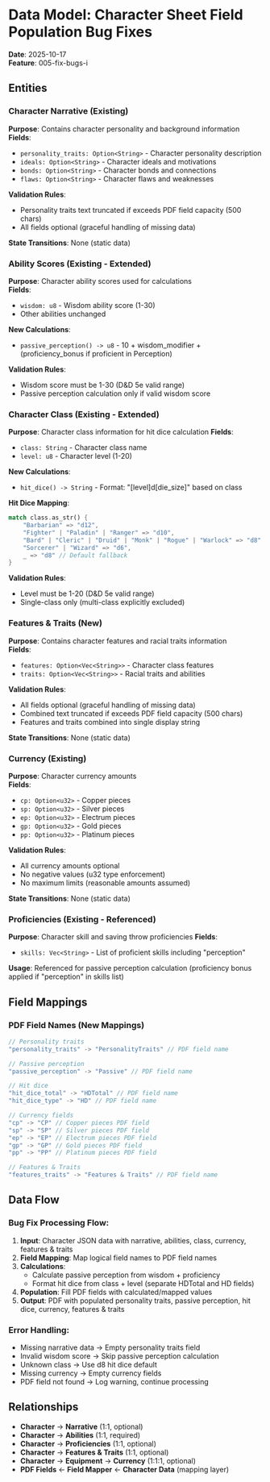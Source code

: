 # Data Model: Character Sheet Field Population Bug Fixes

**Date**: 2025-10-17  
**Feature**: 005-fix-bugs-i

## Entities

### Character Narrative (Existing)
**Purpose**: Contains character personality and background information  
**Fields**:
- `personality_traits: Option<String>` - Character personality description
- `ideals: Option<String>` - Character ideals and motivations  
- `bonds: Option<String>` - Character bonds and connections
- `flaws: Option<String>` - Character flaws and weaknesses

**Validation Rules**:
- Personality traits text truncated if exceeds PDF field capacity (500 chars)
- All fields optional (graceful handling of missing data)

**State Transitions**: None (static data)

### Ability Scores (Existing - Extended)
**Purpose**: Character ability scores used for calculations  
**Fields**:
- `wisdom: u8` - Wisdom ability score (1-30)
- Other abilities unchanged

**New Calculations**:
- `passive_perception() -> u8` - 10 + wisdom_modifier + (proficiency_bonus if proficient in Perception)

**Validation Rules**:
- Wisdom score must be 1-30 (D&D 5e valid range)
- Passive perception calculation only if valid wisdom score

### Character Class (Existing - Extended)  
**Purpose**: Character class information for hit dice calculation
**Fields**:
- `class: String` - Character class name
- `level: u8` - Character level (1-20)

**New Calculations**:
- `hit_dice() -> String` - Format: "[level]d[die_size]" based on class

**Hit Dice Mapping**:
```rust
match class.as_str() {
    "Barbarian" => "d12",
    "Fighter" | "Paladin" | "Ranger" => "d10", 
    "Bard" | "Cleric" | "Druid" | "Monk" | "Rogue" | "Warlock" => "d8",
    "Sorcerer" | "Wizard" => "d6",
    _ => "d8" // Default fallback
}
```

**Validation Rules**:
- Level must be 1-20 (D&D 5e valid range)
- Single-class only (multi-class explicitly excluded)

### Features & Traits (New)
**Purpose**: Contains character features and racial traits information  
**Fields**:
- `features: Option<Vec<String>>` - Character class features
- `traits: Option<Vec<String>>` - Racial traits and abilities

**Validation Rules**:
- All fields optional (graceful handling of missing data)
- Combined text truncated if exceeds PDF field capacity (500 chars)
- Features and traits combined into single display string

**State Transitions**: None (static data)

### Currency (Existing)
**Purpose**: Character currency amounts  
**Fields**:
- `cp: Option<u32>` - Copper pieces
- `sp: Option<u32>` - Silver pieces  
- `ep: Option<u32>` - Electrum pieces
- `gp: Option<u32>` - Gold pieces
- `pp: Option<u32>` - Platinum pieces

**Validation Rules**:
- All currency amounts optional
- No negative values (u32 type enforcement)
- No maximum limits (reasonable amounts assumed)

**State Transitions**: None (static data)

### Proficiencies (Existing - Referenced)
**Purpose**: Character skill and saving throw proficiencies
**Fields**:
- `skills: Vec<String>` - List of proficient skills including "perception"

**Usage**: Referenced for passive perception calculation (proficiency bonus applied if "perception" in skills list)

## Field Mappings

### PDF Field Names (New Mappings)
```rust
// Personality traits
"personality_traits" -> "PersonalityTraits" // PDF field name

// Passive perception  
"passive_perception" -> "Passive" // PDF field name

// Hit dice
"hit_dice_total" -> "HDTotal" // PDF field name
"hit_dice_type" -> "HD" // PDF field name

// Currency fields
"cp" -> "CP" // Copper pieces PDF field
"sp" -> "SP" // Silver pieces PDF field  
"ep" -> "EP" // Electrum pieces PDF field
"gp" -> "GP" // Gold pieces PDF field
"pp" -> "PP" // Platinum pieces PDF field

// Features & Traits
"features_traits" -> "Features & Traits" // PDF field name
```

## Data Flow

### Bug Fix Processing Flow:
1. **Input**: Character JSON data with narrative, abilities, class, currency, features & traits
2. **Field Mapping**: Map logical field names to PDF field names
3. **Calculations**: 
   - Calculate passive perception from wisdom + proficiency
   - Format hit dice from class + level (separate HDTotal and HD fields)
4. **Population**: Fill PDF fields with calculated/mapped values
5. **Output**: PDF with populated personality traits, passive perception, hit dice, currency, features & traits

### Error Handling:
- Missing narrative data → Empty personality traits field
- Invalid wisdom score → Skip passive perception calculation  
- Unknown class → Use d8 hit dice default
- Missing currency → Empty currency fields
- PDF field not found → Log warning, continue processing

## Relationships

- **Character** → **Narrative** (1:1, optional)
- **Character** → **Abilities** (1:1, required) 
- **Character** → **Proficiencies** (1:1, optional)
- **Character** → **Features & Traits** (1:1, optional)
- **Character** → **Equipment** → **Currency** (1:1:1, optional)
- **PDF Fields** ← **Field Mapper** ← **Character Data** (mapping layer)
